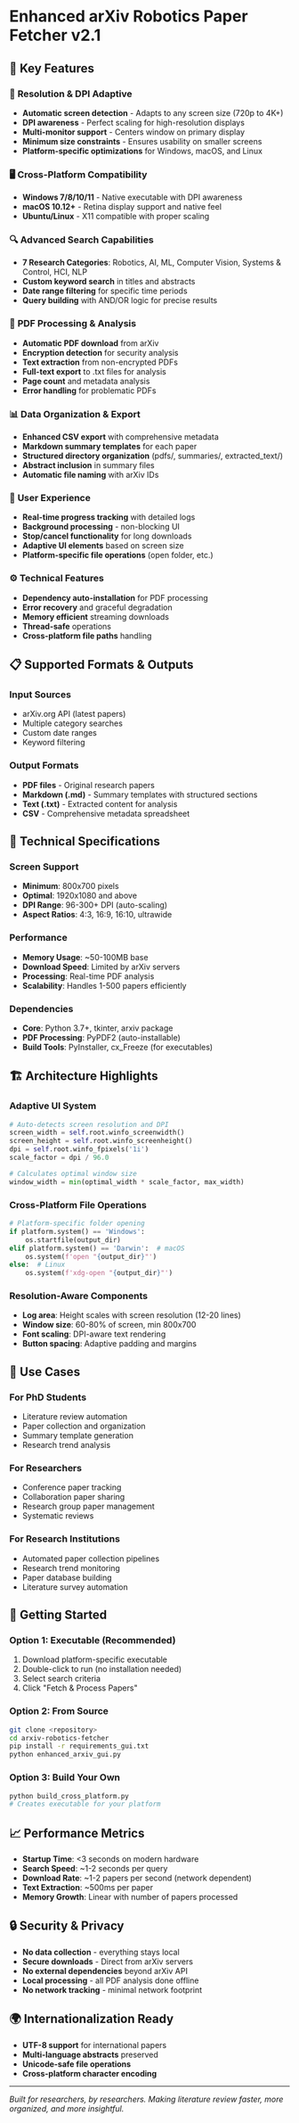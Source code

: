 # Enhanced arXiv Robotics Paper Fetcher v2.1

## 🌟 Key Features

### 📱 **Resolution & DPI Adaptive**
- **Automatic screen detection** - Adapts to any screen size (720p to 4K+)
- **DPI awareness** - Perfect scaling for high-resolution displays
- **Multi-monitor support** - Centers window on primary display
- **Minimum size constraints** - Ensures usability on smaller screens
- **Platform-specific optimizations** for Windows, macOS, and Linux

### 🖥️ **Cross-Platform Compatibility**
- **Windows 7/8/10/11** - Native executable with DPI awareness
- **macOS 10.12+** - Retina display support and native feel
- **Ubuntu/Linux** - X11 compatible with proper scaling

### 🔍 **Advanced Search Capabilities**
- **7 Research Categories**: Robotics, AI, ML, Computer Vision, Systems & Control, HCI, NLP
- **Custom keyword search** in titles and abstracts
- **Date range filtering** for specific time periods
- **Query building** with AND/OR logic for precise results

### 📄 **PDF Processing & Analysis**
- **Automatic PDF download** from arXiv
- **Encryption detection** for security analysis
- **Text extraction** from non-encrypted PDFs
- **Full-text export** to .txt files for analysis
- **Page count** and metadata analysis
- **Error handling** for problematic PDFs

### 📊 **Data Organization & Export**
- **Enhanced CSV export** with comprehensive metadata
- **Markdown summary templates** for each paper
- **Structured directory organization** (pdfs/, summaries/, extracted_text/)
- **Abstract inclusion** in summary files
- **Automatic file naming** with arXiv IDs

### 🎯 **User Experience**
- **Real-time progress tracking** with detailed logs
- **Background processing** - non-blocking UI
- **Stop/cancel functionality** for long downloads
- **Adaptive UI elements** based on screen size
- **Platform-specific file operations** (open folder, etc.)

### ⚙️ **Technical Features**
- **Dependency auto-installation** for PDF processing
- **Error recovery** and graceful degradation
- **Memory efficient** streaming downloads
- **Thread-safe** operations
- **Cross-platform file paths** handling

## 📋 **Supported Formats & Outputs**

### Input Sources
- arXiv.org API (latest papers)
- Multiple category searches
- Custom date ranges
- Keyword filtering

### Output Formats
- **PDF files** - Original research papers
- **Markdown (.md)** - Summary templates with structured sections
- **Text (.txt)** - Extracted content for analysis
- **CSV** - Comprehensive metadata spreadsheet

## 🔧 **Technical Specifications**

### Screen Support
- **Minimum**: 800x700 pixels
- **Optimal**: 1920x1080 and above
- **DPI Range**: 96-300+ DPI (auto-scaling)
- **Aspect Ratios**: 4:3, 16:9, 16:10, ultrawide

### Performance
- **Memory Usage**: ~50-100MB base
- **Download Speed**: Limited by arXiv servers
- **Processing**: Real-time PDF analysis
- **Scalability**: Handles 1-500 papers efficiently

### Dependencies
- **Core**: Python 3.7+, tkinter, arxiv package
- **PDF Processing**: PyPDF2 (auto-installable)
- **Build Tools**: PyInstaller, cx_Freeze (for executables)

## 🏗️ **Architecture Highlights**

### Adaptive UI System
```python
# Auto-detects screen resolution and DPI
screen_width = self.root.winfo_screenwidth()
screen_height = self.root.winfo_screenheight()
dpi = self.root.winfo_fpixels('1i')
scale_factor = dpi / 96.0

# Calculates optimal window size
window_width = min(optimal_width * scale_factor, max_width)
```

### Cross-Platform File Operations
```python
# Platform-specific folder opening
if platform.system() == 'Windows':
    os.startfile(output_dir)
elif platform.system() == 'Darwin':  # macOS
    os.system(f'open "{output_dir}"')
else:  # Linux
    os.system(f'xdg-open "{output_dir}"')
```

### Resolution-Aware Components
- **Log area**: Height scales with screen resolution (12-20 lines)
- **Window size**: 60-80% of screen, min 800x700
- **Font scaling**: DPI-aware text rendering
- **Button spacing**: Adaptive padding and margins

## 🎯 **Use Cases**

### For PhD Students
- Literature review automation
- Paper collection and organization
- Summary template generation
- Research trend analysis

### For Researchers
- Conference paper tracking
- Collaboration paper sharing
- Research group paper management
- Systematic reviews

### For Research Institutions
- Automated paper collection pipelines
- Research trend monitoring
- Paper database building
- Literature survey automation

## 🚀 **Getting Started**

### Option 1: Executable (Recommended)
1. Download platform-specific executable
2. Double-click to run (no installation needed)
3. Select search criteria
4. Click "Fetch & Process Papers"

### Option 2: From Source
```bash
git clone <repository>
cd arxiv-robotics-fetcher
pip install -r requirements_gui.txt
python enhanced_arxiv_gui.py
```

### Option 3: Build Your Own
```bash
python build_cross_platform.py
# Creates executable for your platform
```

## 📈 **Performance Metrics**

- **Startup Time**: <3 seconds on modern hardware
- **Search Speed**: ~1-2 seconds per query
- **Download Rate**: ~1-2 papers per second (network dependent)
- **Text Extraction**: ~500ms per paper
- **Memory Growth**: Linear with number of papers processed

## 🔒 **Security & Privacy**

- **No data collection** - everything stays local
- **Secure downloads** - Direct from arXiv servers
- **No external dependencies** beyond arXiv API
- **Local processing** - all PDF analysis done offline
- **No network tracking** - minimal network footprint

## 🌍 **Internationalization Ready**

- **UTF-8 support** for international papers
- **Multi-language abstracts** preserved
- **Unicode-safe file operations**
- **Cross-platform character encoding**

---

*Built for researchers, by researchers. Making literature review faster, more organized, and more insightful.* 